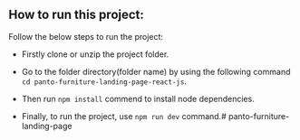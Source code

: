 ## How to run this project:
Follow the below steps to run the project: 
- Firstly clone or unzip the project folder.
* Go to the folder directory(folder name) by using the following command ``` cd panto-furniture-landing-page-react-js ```.
+ Then run `` npm install `` commend to install node dependencies.
- Finally, to run the project, use ``npm run dev`` command.# panto-furniture-landing-page
